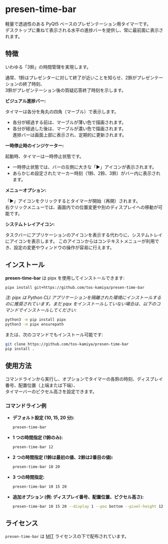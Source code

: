 # presen-time-bar

軽量で透過性のある PyQt5 ベースのプレゼンテーション用タイマーです。  
デスクトップに重ねて表示される水平の進捗バーを提供し、常に最前面に表示されます。  

## 特徴

いわゆる「3鈴」の時間管理を実現します。

通常、1鈴はプレゼンターに対して終了が近いことを知らせ、2鈴がプレゼンテーションの終了時刻、  
3鈴がプレゼンテーション後の質疑応答終了時刻を示します。

**ビジュアル進捗バー:**  

タイマーは各分を角丸の四角（マーブル）で表示します。
- 各分が経過する前は、マーブルが薄い色で描画されます。
- 各分が経過した後は、マーブルが濃い色で描画されます。  
進捗バーは画面上部に表示され、定期的に更新されます。

**一時停止時のインジケーター:**  

起動時、タイマーは一時停止状態です。
- 一時停止状態では、バーの左側に大きな「▶」アイコンが表示されます。
- あらかじめ設定されたマーカー時刻（1鈴、2鈴、3鈴）がバー内に表示されます。

**メニューオプション:**  

「▶」アイコンをクリックするとタイマーが開始（再開）されます。  
右クリックメニューでは、画面内での位置変更や別のディスプレイへの移動が可能です。

**システムトレイアイコン:**  

タスクバーにアプリケーションのアイコンを表示する代わりに、システムトレイにアイコンを表示します。
このアイコンからはコンテキストメニューが利用でき、設定の変更やウィンドウの操作が容易に行えます。

## インストール

**presen-time-bar** は pipx を使用してインストールできます:

```bash
pipx install git+https://github.com/tos-kamiya/presen-time-bar
```

*注: pipx は Python CLI アプリケーションを隔離された環境にインストールするのに推奨されています。まだ pipx をインストールしていない場合は、以下のコマンドでインストールしてください:*

```bash
python3 -m pip install pipx
python3 -m pipx ensurepath
```

または、次のコマンドでもインストール可能です:

```bash
git clone https://github.com/tos-kamiya/presen-time-bar
pip install .
```

## 使用方法

コマンドラインから実行し、オプションでタイマーの各鈴の時刻、ディスプレイ番号、配置位置（上端または下端）、  
タイマーバーのピクセル高さを設定できます。

### コマンドライン例

- **デフォルト設定 (10, 15, 20 分):**
  ```bash
  presen-time-bar
  ```

- **1 つの時間指定 (1鈴のみ):**
  ```bash
  presen-time-bar 12
  ```

- **2 つの時間指定 (1鈴は最初の値、2鈴は2番目の値):**
  ```bash
  presen-time-bar 10 20
  ```

- **3 つの時間指定:**
  ```bash
  presen-time-bar 10 15 20
  ```

- **追加オプション (例: ディスプレイ番号、配置位置、ピクセル高さ):**
  ```bash
  presen-time-bar 10 15 20 --display 1 --pos bottom --pixel-height 12
  ```

## ライセンス

`presen-time-bar` は [MIT](https://spdx.org/licenses/MIT.html) ライセンスの下で配布されています。
